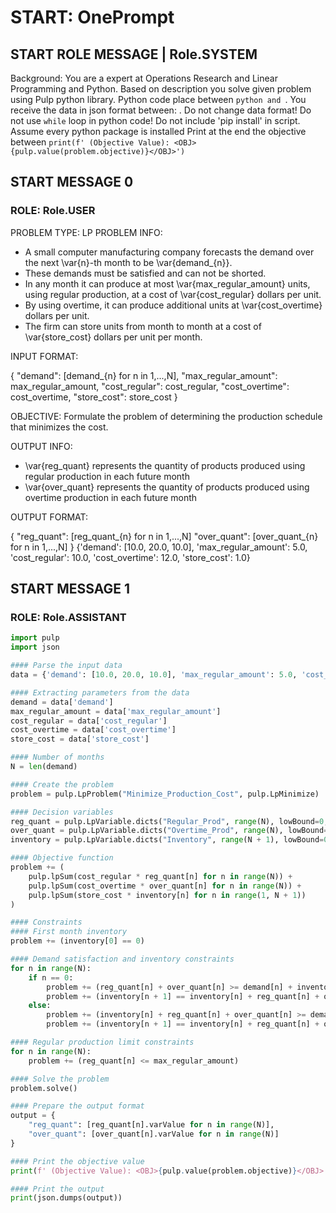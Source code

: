 # START: OnePrompt 
## START ROLE MESSAGE | Role.SYSTEM 
Background: You are a expert at Operations Research and Linear Programming and Python. Based on description you solve given problem using Pulp python library. Python code place between ```python and ```. You receive the data in json format between: <DATA></DATA>. Do not change data format! Do not use `while` loop in python code! Do not include 'pip install' in script. Assume every python package is installed Print at the end the objective between <OBJ></OBJ> `print(f' (Objective Value): <OBJ>{pulp.value(problem.objective)}</OBJ>')`  
## START MESSAGE 0 
### ROLE: Role.USER
<DESCRIPTION>
PROBLEM TYPE: LP
PROBLEM INFO:

- A small computer manufacturing company forecasts the demand over the next \var{n}-th month to be \var{demand_{n}}.
- These demands must be satisfied and can not be shorted.
- In any month it can produce at most \var{max_regular_amount} units, using regular production, at a cost of \var{cost_regular} dollars per unit. 
- By using overtime, it can produce additional units at \var{cost_overtime} dollars per unit. 
- The firm can store units from month to month at a cost of \var{store_cost} dollars per unit per month. 

INPUT FORMAT:

{
	"demand": [demand_{n} for n in 1,...,N],
	"max_regular_amount": max_regular_amount,
	"cost_regular": cost_regular,
	"cost_overtime": cost_overtime,
	"store_cost": store_cost
}


OBJECTIVE: Formulate the problem of determining the production schedule that minimizes the cost.

OUTPUT INFO:

- \var{reg_quant} represents the quantity of products produced using regular production in each future month
- \var{over_quant} represents the quantity of products produced using overtime production in each future month

OUTPUT FORMAT:

{
	"reg_quant": [reg_quant_{n} for n in 1,...,N]
	"over_quant": [over_quant_{n} for n in 1,...,N]
}
</DESCRIPTION>
<DATA>
{'demand': [10.0, 20.0, 10.0], 'max_regular_amount': 5.0, 'cost_regular': 10.0, 'cost_overtime': 12.0, 'store_cost': 1.0}</DATA>


## START MESSAGE 1 
### ROLE: Role.ASSISTANT
```python
import pulp
import json

#### Parse the input data
data = {'demand': [10.0, 20.0, 10.0], 'max_regular_amount': 5.0, 'cost_regular': 10.0, 'cost_overtime': 12.0, 'store_cost': 1.0}

#### Extracting parameters from the data
demand = data['demand']
max_regular_amount = data['max_regular_amount']
cost_regular = data['cost_regular']
cost_overtime = data['cost_overtime']
store_cost = data['store_cost']

#### Number of months
N = len(demand)

#### Create the problem
problem = pulp.LpProblem("Minimize_Production_Cost", pulp.LpMinimize)

#### Decision variables
reg_quant = pulp.LpVariable.dicts("Regular_Prod", range(N), lowBound=0, cat='Continuous')
over_quant = pulp.LpVariable.dicts("Overtime_Prod", range(N), lowBound=0, cat='Continuous')
inventory = pulp.LpVariable.dicts("Inventory", range(N + 1), lowBound=0, cat='Continuous')

#### Objective function
problem += (
    pulp.lpSum(cost_regular * reg_quant[n] for n in range(N)) +
    pulp.lpSum(cost_overtime * over_quant[n] for n in range(N)) +
    pulp.lpSum(store_cost * inventory[n] for n in range(1, N + 1))
)

#### Constraints
#### First month inventory
problem += (inventory[0] == 0)

#### Demand satisfaction and inventory constraints
for n in range(N):
    if n == 0:
        problem += (reg_quant[n] + over_quant[n] >= demand[n] + inventory[n])
        problem += (inventory[n + 1] == inventory[n] + reg_quant[n] + over_quant[n] - demand[n])
    else:
        problem += (inventory[n] + reg_quant[n] + over_quant[n] >= demand[n])
        problem += (inventory[n + 1] == inventory[n] + reg_quant[n] + over_quant[n] - demand[n])

#### Regular production limit constraints
for n in range(N):
    problem += (reg_quant[n] <= max_regular_amount)

#### Solve the problem
problem.solve()

#### Prepare the output format
output = {
    "reg_quant": [reg_quant[n].varValue for n in range(N)],
    "over_quant": [over_quant[n].varValue for n in range(N)]
}

#### Print the objective value
print(f' (Objective Value): <OBJ>{pulp.value(problem.objective)}</OBJ>')

#### Print the output
print(json.dumps(output))
```

